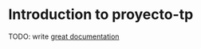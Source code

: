 # Introduction to proyecto-tp

TODO: write [great documentation](http://jacobian.org/writing/what-to-write/)
